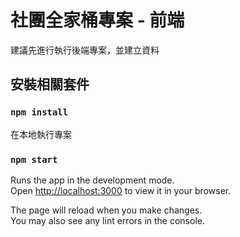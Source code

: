 # 社團全家桶專案 - 前端

建議先進行執行後端專案，並建立資料

## 安裝相關套件

### `npm install`

在本地執行專案

### `npm start`

Runs the app in the development mode.\
Open [http://localhost:3000](http://localhost:3000) to view it in your browser.

The page will reload when you make changes.\
You may also see any lint errors in the console.
